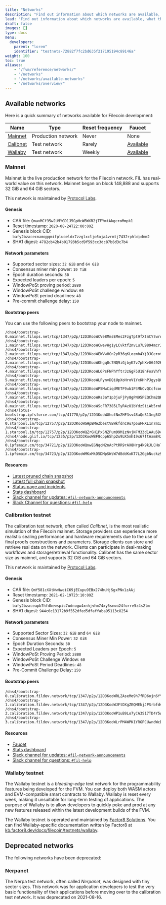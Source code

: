 ```yaml
---
title: "Networks"
description: "Find out information about which networks are available, what their scheduled uptime is, and how you can connect to each network."
lead: "Find out information about which networks are available, what their scheduled uptime is, and how you can connect to each network."
draft: false
images: []
type: docs
menu:
  developers:
    parent: "lorem"
    identifier: "testnets-72882f7fc2bd635f217195194c89146a"
weight: 100
toc: true
aliases:
    - "/fvm/reference/networks/"
    - "/networks"
    - "/networks/available-networks"
    - "/networks/overview/"
---
```


## Available networks

Here is a quick summary of networks available for Filecoin development:

| Name | Type | Reset frequency | Faucet |
| ---- | ---- | --------------- | ------ |
| [Mainnet](#mainnet) | Production network | Never | None |
| [Calibnet](#calibration-testnet) | Test network | Rarely | [Available](https://faucet.calibration.fildev.network) |
| [Wallaby](#wallaby-testnet) | Test network | Weekly | [Available](https://wallaby.network/#faucet)

### Mainnet

Mainnet is the live production network for the Filecoin network. FIL has real-world value on this network. Mainnet began on block 148,888 and supports 32 GiB and 64 GiB sectors.

This network is maintained by [Protocol Labs](https://protocol.ai).

#### Genesis

- CAR file: `QmavMCf95w2UMYGD1J5GpHcWBWXR2jTFYmtAkgeroMmpk1`
- Reset timestamp: `2020-08-24T22:00:00Z`
- Genesis block CID: `bafy2bzacecnamqgqmifpluoeldx7zzglxcljo6oja4vrmtj7432rphldpdmm2`
- SHA1 digest: `4782cb42b4b01793b5cd9f593cc3dc87b6d3c7b4`

#### Network parameters

- Supported sector sizes: `32 GiB` and `64 GiB`
- Consensus miner min power: `10 TiB`
- Epoch duration seconds: `30`
- Expected leaders per epoch: `5`
- WindowPoSt proving period: `2880`
- WindowPoSt challenge window: `60`
- WindowPoSt period deadlines: `48`
- Pre-commit challenge delay: `150`

#### Bootstrap peers

You can use the following peers to bootstrap your node to mainnet.

```plaintext
/dns4/bootstrap-0.mainnet.filops.net/tcp/1347/p2p/12D3KooWCVe8MmsEMes2FzgTpt9fXtmCY7wrq91GRiaC8PHSCCBj
/dns4/bootstrap-1.mainnet.filops.net/tcp/1347/p2p/12D3KooWCwevHg1yLCvktf2nvLu7L9894mcrJR4MsBCcm4syShVc
/dns4/bootstrap-2.mainnet.filops.net/tcp/1347/p2p/12D3KooWEWVwHGn2yR36gKLozmb4YjDJGerotAPGxmdWZx2nxMC4
/dns4/bootstrap-3.mainnet.filops.net/tcp/1347/p2p/12D3KooWKhgq8c7NQ9iGjbyK7v7phXvG6492HQfiDaGHLHLQjk7R
/dns4/bootstrap-4.mainnet.filops.net/tcp/1347/p2p/12D3KooWL6PsFNPhYftrJzGgF5U18hFoaVhfGk7xwzD8yVrHJ3Uc
/dns4/bootstrap-5.mainnet.filops.net/tcp/1347/p2p/12D3KooWLFynvDQiUpXoHroV1YxKHhPJgysQGH2k3ZGwtWzR4dFH
/dns4/bootstrap-6.mainnet.filops.net/tcp/1347/p2p/12D3KooWP5MwCiqdMETF9ub1P3MbCvQCcfconnYHbWg6sUJcDRQQ
/dns4/bootstrap-7.mainnet.filops.net/tcp/1347/p2p/12D3KooWRs3aY1p3juFjPy8gPN95PEQChm2QKGUCAdcDCC4EBMKf
/dns4/bootstrap-8.mainnet.filops.net/tcp/1347/p2p/12D3KooWScFR7385LTyR4zU1bYdzSiiAb5rnNABfVahPvVSzyTkR
/dns4/lotus-bootstrap.ipfsforce.com/tcp/41778/p2p/12D3KooWGhufNmZHF3sv48aQeS13ng5XVJZ9E6qy2Ms4VzqeUsHk
/dns4/bootstrap-0.starpool.in/tcp/12757/p2p/12D3KooWGHpBMeZbestVEWkfdnC9u7p6uFHXL1n7m1ZBqsEmiUzz
/dns4/bootstrap-1.starpool.in/tcp/12757/p2p/12D3KooWQZrGH1PxSNZPum99M1zNvjNFM33d1AAu5DcvdHptuU7u
/dns4/node.glif.io/tcp/1235/p2p/12D3KooWBF8cpp65hp2u9LK5mh19x67ftAam84z9LsfaquTDSBpt
/dns4/bootstrap-0.ipfsmain.cn/tcp/34721/p2p/12D3KooWQnwEGNqcM2nAcPtRR9rAX8Hrg4k9kJLCHoTR5chJfz6d
/dns4/bootstrap-1.ipfsmain.cn/tcp/34723/p2p/12D3KooWMKxMkD5DMpSWsW7dBddKxKT7L2GgbNuckz9otxvkvByP
```

#### Resources

- [Latest pruned chain snapshot](https://fil-chain-snapshots-fallback.s3.amazonaws.com/mainnet/minimal_finality_stateroots_latest.car)
- [Latest full chain snapshot](https://fil-chain-snapshots-fallback.s3.amazonaws.com/mainnet/complete_chain_with_finality_stateroots_latest.car)
- [Status page and incidents](https://filecoin.statuspage.io/)
- [Stats dashboard](https://stats.filecoin.io/)
- [Slack channel for updates: `#fil-network-announcements`](https://filecoinproject.slack.com/archives/C01AC6999KQ)
- [Slack Channel for questions: `#fil-help`](https://filecoinproject.slack.com/archives/CEGN061C5)

### Calibration testnet

The calibration test network, often called _Calibnet_, is the most realistic simulation of the Filecoin mainnet. Storage providers can experience more realistic sealing performance and hardware requirements due to the use of final proofs constructions and parameters. Storage clients can store and retrieve real data on the network. Clients can participate in deal-making workflows and storage/retrieval functionality. Calibnet has the same sector size as mainnet, and supports 32 GiB and 64 GiB sectors.

This network is maintained by [Protocol Labs](https://protocol.ai).

#### Genesis

- CAR file: `QmY581cXXtNwHweiC69jECupu9EBx274huHjSgxPNv1zAAj`
- Reset timestamp: `2021-02-19T23:10:00Z`
- Genesis block CID: `bafy2bzaceapb7hfdkewspic7udnogw4xnhjvhm74xy5snwa24forre5z4s2lm`
- SHA1 digest: `944c0c13172b9f552dfed5dfaffaba95113c8254`

#### Network parameters

- Supported Sector Sizes: `32 GiB` and `64 GiB`
- Consensus Miner Min Power: `32 GiB`
- Epoch Duration Seconds: `30`
- Expected Leaders per Epoch: `5`
- WindowPoSt Proving Period: `2880`
- WindowPoSt Challenge Window: `60`
- WindowPoSt Period Deadlines: `48`
- Pre-Commit Challenge Delay: `150`

#### Bootstrap peers

```plaintext
/dns4/bootstrap-0.calibration.fildev.network/tcp/1347/p2p/12D3KooWRLZAseMo9h7fRD6ojn6YYDXHsBSavX5YmjBZ9ngtAEec
/dns4/bootstrap-1.calibration.fildev.network/tcp/1347/p2p/12D3KooWJFtDXgZEQMEkjJPSrbfdvh2xfjVKrXeNFG1t8ioJXAzv
/dns4/bootstrap-2.calibration.fildev.network/tcp/1347/p2p/12D3KooWP1uB9Lo7yCA3S17TD4Y5wStP5Nk7Vqh53m8GsFjkyujD
/dns4/bootstrap-3.calibration.fildev.network/tcp/1347/p2p/12D3KooWLrPM4WPK1YRGPCUwndWcDX8GCYgms3DiuofUmxwvhMCn
```

#### Resources

- [Faucet](https://faucet.calibration.fildev.network/)
- [Stats dashboard](https://stats.calibration.fildev.network/)
- [Slack channel for updates: `#fil-network-announcements`](https://filecoinproject.slack.com/archives/C01AC6999KQ)
- [Slack channel for questions: `#fil-help`](https://filecoinproject.slack.com/archives/CEGN061C5)

### Wallaby testnet

The Wallaby testnet is a _bleeding-edge_ test network for the programmability features being developed for the FVM. You can deploy both WASM actors and EVM-compatible smart contracts to Wallaby. Wallaby is reset every week, making it unsuitable for long-term testing of applications. The purpose of Wallaby is to allow developers to quickly poke and prod at any new features released within the latest development builds of the FVM.

The Wallaby testnet is operated and maintained by [Factor8 Solutions](https://github.com/Factor8Solutions). You can find Wallaby-specific documentation written by Factor8 at [kb.factor8.dev/docs/filecoin/testnets/wallaby](https://kb.factor8.dev/docs/filecoin/testnets/wallaby).

## Deprecated networks

The following networks have been deprecated:

### Nerpanet

The Nerpa test network, often called _Nerpanet_, was designed with tiny sector sizes. This network was for application developers to test the very basic functionality of their applications before moving over to the calibration test network. It was deprecated on 2021-08-16.
